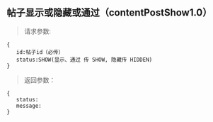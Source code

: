 帖子显示或隐藏或通过（contentPostShow1.0）
-----------------------------
>请求参数:

    {
       id:帖子id（必传）
       status:SHOW(显示、通过 传 SHOW, 隐藏传 HIDDEN)
    }

>返回参数：

	{
       status:
       message:
	}

